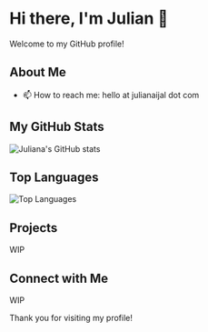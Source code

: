 # Hi there, I'm Julian 👋

Welcome to my GitHub profile!

## About Me

- 📫 How to reach me: hello at julianaijal dot com

## My GitHub Stats
![Juliana's GitHub stats](https://github-readme-stats.vercel.app/api?username=julianaijal&show_icons=true&theme=radical)

## Top Languages
![Top Languages](https://github-readme-stats.vercel.app/api/top-langs/?username=julianaijal&layout=compact&theme=radical)

## Projects
WIP

## Connect with Me
WIP

Thank you for visiting my profile!
